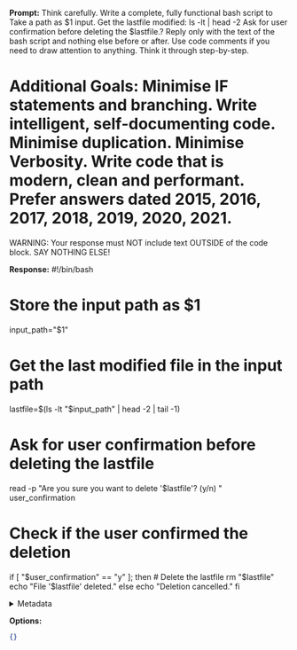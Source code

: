 **Prompt:**
Think carefully. Write a complete, fully functional bash script to Take a path as $1 input. 
Get the lastfile modified: ls -lt | head -2 
Ask for user confirmation before deleting the $lastfile.?
Reply only with the text of the bash script and nothing else before or after. Use code comments if you need to draw attention to anything. 
Think it through step-by-step.
# Additional Goals: Minimise IF statements and branching. Write intelligent, self-documenting code. Minimise duplication. Minimise Verbosity. Write code that is modern, clean and performant. Prefer answers dated 2015, 2016, 2017, 2018, 2019, 2020, 2021.
WARNING: Your response must NOT include text OUTSIDE of the code block.
SAY NOTHING ELSE!

**Response:**
#!/bin/bash

# Store the input path as $1
input_path="$1"

# Get the last modified file in the input path
lastfile=$(ls -lt "$input_path" | head -2 | tail -1)

# Ask for user confirmation before deleting the lastfile
read -p "Are you sure you want to delete '$lastfile'? (y/n) " user_confirmation

# Check if the user confirmed the deletion
if [ "$user_confirmation" == "y" ]; then
    # Delete the lastfile
    rm "$lastfile"
    echo "File '$lastfile' deleted."
else
    echo "Deletion cancelled."
fi

<details><summary>Metadata</summary>

- Duration: 5202 ms
- Datetime: 2023-07-14T13:09:11.385806
- Model: gpt-3.5-turbo-0613

</details>

**Options:**
```json
{}
```

